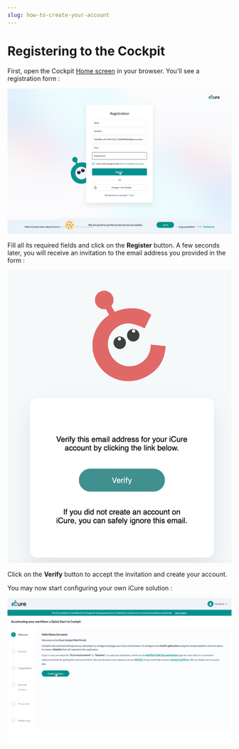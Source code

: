 ```yaml
---
slug: how-to-create-your-account
---
```

# Registering to the Cockpit

First, open the Cockpit [Home screen](https://cockpit.icure.cloud) in your browser. You'll see a 
registration form :

![Registration form](./img/register/register.png)

Fill all its required fields and click on the **Register** button.
A few seconds later, you will receive an invitation to the email address you provided in the form :

![Registration Invitation](./img/register/register-email.png)

Click on the **Verify** button to accept the invitation and create your account.

You may now start configuring your own iCure solution : 

![Registration Completed](./img/register/create-solution-card.png)

